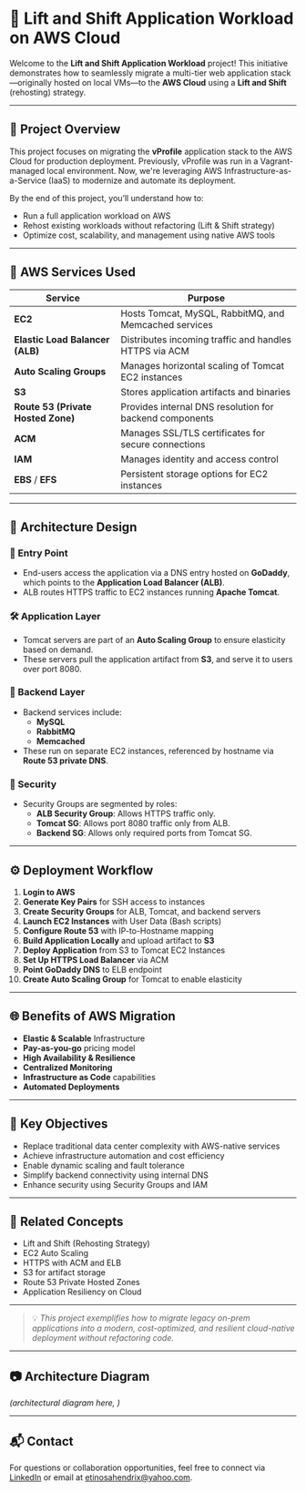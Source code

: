 # 🚀 Lift and Shift Application Workload on AWS Cloud

Welcome to the **Lift and Shift Application Workload** project! This initiative demonstrates how to seamlessly migrate a multi-tier web application stack—originally hosted on local VMs—to the **AWS Cloud** using a **Lift and Shift** (rehosting) strategy.

---

## 📌 Project Overview

This project focuses on migrating the **vProfile** application stack to the AWS Cloud for production deployment. Previously, vProfile was run in a Vagrant-managed local environment. Now, we're leveraging AWS Infrastructure-as-a-Service (IaaS) to modernize and automate its deployment.

By the end of this project, you’ll understand how to:
- Run a full application workload on AWS
- Rehost existing workloads without refactoring (Lift & Shift strategy)
- Optimize cost, scalability, and management using native AWS tools

---

## 🧰 AWS Services Used

| Service                | Purpose                                                             |
|------------------------|----------------------------------------------------------------------|
| **EC2**                | Hosts Tomcat, MySQL, RabbitMQ, and Memcached services               |
| **Elastic Load Balancer (ALB)** | Distributes incoming traffic and handles HTTPS via ACM        |
| **Auto Scaling Groups**| Manages horizontal scaling of Tomcat EC2 instances                  |
| **S3**                 | Stores application artifacts and binaries                           |
| **Route 53 (Private Hosted Zone)** | Provides internal DNS resolution for backend components   |
| **ACM**                | Manages SSL/TLS certificates for secure connections                 |
| **IAM**                | Manages identity and access control                                 |
| **EBS** / **EFS**      | Persistent storage options for EC2 instances                        |

---

## 🧱 Architecture Design

### 📡 Entry Point
- End-users access the application via a DNS entry hosted on **GoDaddy**, which points to the **Application Load Balancer (ALB)**.
- ALB routes HTTPS traffic to EC2 instances running **Apache Tomcat**.

### 🛠 Application Layer
- Tomcat servers are part of an **Auto Scaling Group** to ensure elasticity based on demand.
- These servers pull the application artifact from **S3**, and serve it to users over port 8080.

### 💾 Backend Layer
- Backend services include:
  - **MySQL**
  - **RabbitMQ**
  - **Memcached**
- These run on separate EC2 instances, referenced by hostname via **Route 53 private DNS**.

### 🔐 Security
- Security Groups are segmented by roles:
  - **ALB Security Group**: Allows HTTPS traffic only.
  - **Tomcat SG**: Allows port 8080 traffic only from ALB.
  - **Backend SG**: Allows only required ports from Tomcat SG.

---

## ⚙️ Deployment Workflow

1. **Login to AWS**
2. **Generate Key Pairs** for SSH access to instances
3. **Create Security Groups** for ALB, Tomcat, and backend servers
4. **Launch EC2 Instances** with User Data (Bash scripts)
5. **Configure Route 53** with IP-to-Hostname mapping
6. **Build Application Locally** and upload artifact to **S3**
7. **Deploy Application** from S3 to Tomcat EC2 Instances
8. **Set Up HTTPS Load Balancer** via ACM
9. **Point GoDaddy DNS** to ELB endpoint
10. **Create Auto Scaling Group** for Tomcat to enable elasticity

---

## 🌐 Benefits of AWS Migration

- **Elastic & Scalable** Infrastructure
- **Pay-as-you-go** pricing model
- **High Availability & Resilience**
- **Centralized Monitoring**
- **Infrastructure as Code** capabilities
- **Automated Deployments**

---

## 📌 Key Objectives

- Replace traditional data center complexity with AWS-native services
- Achieve infrastructure automation and cost efficiency
- Enable dynamic scaling and fault tolerance
- Simplify backend connectivity using internal DNS
- Enhance security using Security Groups and IAM

---

## 📎 Related Concepts

- Lift and Shift (Rehosting Strategy)
- EC2 Auto Scaling
- HTTPS with ACM and ELB
- S3 for artifact storage
- Route 53 Private Hosted Zones
- Application Resiliency on Cloud

---

> 💡 _This project exemplifies how to migrate legacy on-prem applications into a modern, cost-optimized, and resilient cloud-native deployment without refactoring code._

---

## 📷 Architecture Diagram

*(architectural diagram here, )*

---

## 📬 Contact

For questions or collaboration opportunities, feel free to connect via [LinkedIn](https://www.linkedin.com/in/etinosa-imafidon/) or email at etinosahendrix@yahoo.com.
